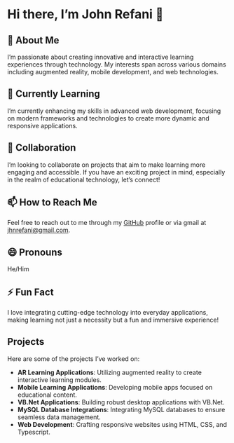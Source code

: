 # Hi there, I’m John Refani 👋

## 👀 About Me
I’m passionate about creating innovative and interactive learning experiences through technology. My interests span across various domains including augmented reality, mobile development, and web technologies.

## 🌱 Currently Learning
I’m currently enhancing my skills in advanced web development, focusing on modern frameworks and technologies to create more dynamic and responsive applications.

## 💞️ Collaboration
I’m looking to collaborate on projects that aim to make learning more engaging and accessible. If you have an exciting project in mind, especially in the realm of educational technology, let’s connect!

## 📫 How to Reach Me
Feel free to reach out to me through my [GitHub](https://github.com/johnrefani) profile or via gmail at [jhnrefani@gmail.com](mailto:jhnrefani@gmail.com).

## 😄 Pronouns
He/Him

## ⚡ Fun Fact
I love integrating cutting-edge technology into everyday applications, making learning not just a necessity but a fun and immersive experience!

## Projects
Here are some of the projects I’ve worked on:
- **AR Learning Applications**: Utilizing augmented reality to create interactive learning modules.
- **Mobile Learning Applications**: Developing mobile apps focused on educational content.
- **VB.Net Applications**: Building robust desktop applications with VB.Net.
- **MySQL Database Integrations**: Integrating MySQL databases to ensure seamless data management.
- **Web Development**: Crafting responsive websites using HTML, CSS, and Typescript.
